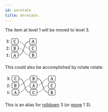 ```yaml
---
id: unrotate
title: Unrotate.
---
```


The item at level 1 will be moved to level 3.

![Diagram](assets/unrotate.png)

This could also be accomplished by rotate rotate:

![Diagram](assets/rotate-rotate.png)

This is an alias for [rolldown] 3 (or [move] 1 3).

  
  [move]: move.md
  [rolldown]: rolldown.md